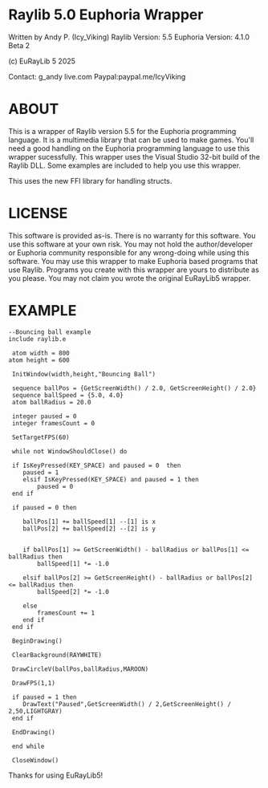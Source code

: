 # Raylib 5.0 Euphoria Wrapper

Written by Andy P. (Icy_Viking)
Raylib Version: 5.5
Euphoria Version: 4.1.0 Beta 2

(c) EuRayLib 5 2025

Contact: g_andy <at> live.com
Paypal:paypal.me/IcyViking

# ABOUT

This is a wrapper of Raylib version 5.5 for the Euphoria programming language. It is a multimedia
library that can be used to make games. You'll need a good handling on the Euphoria programming
language to use this wrapper sucessfully. This wrapper uses the Visual Studio 32-bit build of the
Raylib DLL. Some examples are included to help you use this wrapper.

This uses the new FFI library for handling structs. 

# LICENSE

This software is provided as-is. There is no warranty for this software. You use this software at
your own risk. You may not hold the author/developer or Euphoria community responsible for any
wrong-doing while using this software. You may use this wrapper to make Euphoria based programs
that use Raylib. Programs you create with this wrapper are yours to distribute as you please. You
may not claim you wrote the original EuRayLib5 wrapper. 

# EXAMPLE
``` euphoria
--Bouncing ball example
include raylib.e

 atom width = 800
atom height = 600

 InitWindow(width,height,"Bouncing Ball")
 
 sequence ballPos = {GetScreenWidth() / 2.0, GetScreenHeight() / 2.0}
 sequence ballSpeed = {5.0, 4.0}
 atom ballRadius = 20.0
 
 integer paused = 0
 integer framesCount = 0
 
 SetTargetFPS(60)
 
 while not WindowShouldClose() do
 
 if IsKeyPressed(KEY_SPACE) and paused = 0  then
 	paused = 1
 	elsif IsKeyPressed(KEY_SPACE) and paused = 1 then
 		paused = 0
 end if
 
 if paused = 0 then
 
 	ballPos[1] += ballSpeed[1] --[1] is x
 	ballPos[2] += ballSpeed[2] --[2] is y
 	

	if ballPos[1] >= GetScreenWidth() - ballRadius or ballPos[1] <= ballRadius then
		ballSpeed[1] *= -1.0

	elsif ballPos[2] >= GetScreenHeight() - ballRadius or ballPos[2] <= ballRadius then
		ballSpeed[2] *= -1.0

	else
		framesCount += 1
	end if
 end if
 
 BeginDrawing()
 
 ClearBackground(RAYWHITE)
 
 DrawCircleV(ballPos,ballRadius,MAROON)
 
 DrawFPS(1,1)
 
 if paused = 1 then
 	DrawText("Paused",GetScreenWidth() / 2,GetScreenHeight() / 2,50,LIGHTGRAY)
 end if
 
 EndDrawing()
 	
 end while
 
 CloseWindow()
```

Thanks for using EuRayLib5!
